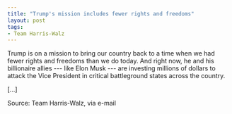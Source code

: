 ```yaml
---
title: "Trump's mission includes fewer rights and freedoms"
layout: post
tags:
- Team Harris-Walz
---
```


Trump is on a mission to bring our country back to a time when we had fewer rights and freedoms than we do today. And right now, he and his billionaire allies --- like Elon Musk --- are investing millions of dollars to attack the Vice President in critical battleground states across the country.

[...]

Source: Team Harris-Walz, via e-mail
